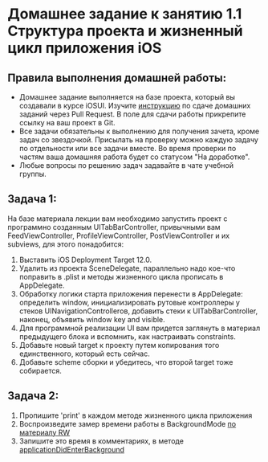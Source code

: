 # Домашнее задание к занятию 1.1 	Структура проекта и жизненный цикл приложения iOS

## Правила выполнения домашней работы:

* Домашнее задание выполняется на базе проекта, который вы создавали в курсе iOSUI. 
Изучите [инструкцию](https://github.com/netology-code/iosint-homeworks/blob/main/Pull%20request's%20guideline.md) по сдаче домашних заданий через Pull Request. В поле для сдачи работы прикрепите ссылку на ваш проект в Git.
* Все задачи обязательны к выполнению для получения зачета, кроме задач со звездочкой. Присылать на проверку можно каждую задачу по отдельности или все задачи вместе. Во время проверки по частям ваша домашняя работа будет со статусом "На доработке".
* Любые вопросы по решению задач задавайте в чате учебной группы.

## Задача 1:
На базе материала лекции вам необходимо запустить проект с программно созданным UITabBarController, привычными вам FeedViewController, ProfileViewController, PostViewController и их subviews, для этого понадобится: 
1. Выставить iOS Deployment Target 12.0.
2. Удалить из проекта SceneDelegate, параллельно надо кое-что поправить в .plist и методы жизненного цикла прописать в AppDelegate.
3. Обработку логики старта приложения перенести в AppDelegate: определить window, инициализировать рутовые контроллеры у стеков UINavigationControllerов, добавить стеки к UITabBarController, наконец, объявить window key and visible.
4. Для программной реализации UI вам придется заглянуть в материал предыдущего блока и вспомнить, как настраивать constraints.
5. Добавьте новый target к проекту путем копирования того единственного, который есть сейчас.
6. Добавьте scheme сборки и убедитесь, что второй target тоже собирается.

## Задача 2:
1. Пропишите 'print' в каждом методе жизненного цикла приложения
2. Воспроизведите замер времени работы в BackgroundMode [по материалу RW](https://www.raywenderlich.com/5817-background-modes-tutorial-getting-started)
3. Запишите это время в комментариях, в методе [applicationDidEnterBackground](https://developer.apple.com/documentation/uikit/uiapplicationdelegate/1622997-applicationdidenterbackground)
